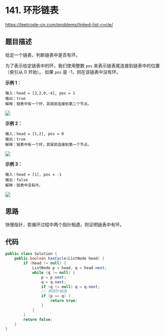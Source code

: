 # 141. 环形链表

https://leetcode-cn.com/problems/linked-list-cycle/

## 题目描述

给定一个链表，判断链表中是否有环。

为了表示给定链表中的环，我们使用整数 `pos` 来表示链表尾连接到链表中的位置（索引从 0 开始）。 如果 `pos` 是 -1，则在该链表中没有环。

 

**示例 1：**

```
输入：head = [3,2,0,-4], pos = 1
输出：true
解释：链表中有一个环，其尾部连接到第二个节点。
```

![](http://images.yingwai.top/picgo/lc141f1.png)

**示例 2：**

```
输入：head = [1,2], pos = 0
输出：true
解释：链表中有一个环，其尾部连接到第一个节点。
```

![](http://images.yingwai.top/picgo/lc141f2.png)

**示例 3：**

```
输入：head = [1], pos = -1
输出：false
解释：链表中没有环。
```

![](http://images.yingwai.top/picgo/lc141f3.png)



## 思路

快慢指针，若循环过程中两个指针相遇，则证明链表中有环。



## 代码

```java
public class Solution {
    public boolean hasCycle(ListNode head) {
        if (head != null) {
            ListNode p = head, q = head.next;
            while (q != null) {
                p = p.next;
                q = q.next;
                if (q != null) q = q.next;
                // 两指针相遇
                if (p == q) {
                    return true;
                }	
            }
        }
        return false;
    }
}
```

